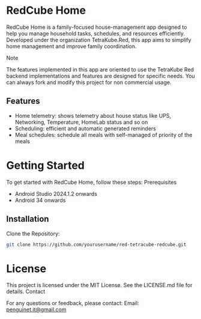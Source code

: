 # RedCube Home

RedCube Home is a family-focused house-management app designed to help you manage household tasks, 
schedules, and resources efficiently. Developed under the organization TetraKube.Red, this app aims 
to simplify home management and improve family coordination.

> [!NOTE]  
> The features implemented in this app are oriented to use the TetraKube Red backend implementations
> and features are designed for specific needs. You can always fork and modify this project for
> non commercial usage.

## Features
* Home telemetry: shows telemetry about house status like UPS, Networking, Temperature, HomeLab status and so on
* Scheduling: efficient and automatic generated reminders
* Meal schedules: schedule all meals with self-managed of priority of the meals

# Getting Started

To get started with RedCube Home, follow these steps:
Prerequisites
* Android Studio 2024.1.2 onwards
* Android 34 onwards

## Installation
Clone the Repository:

```bash
git clone https://github.com/yourusername/red-tetracube-redcube.git
```

# License

This project is licensed under the MIT License. See the LICENSE.md file for details.
Contact

For any questions or feedback, please contact:
Email: penguinet.it@gmail.com